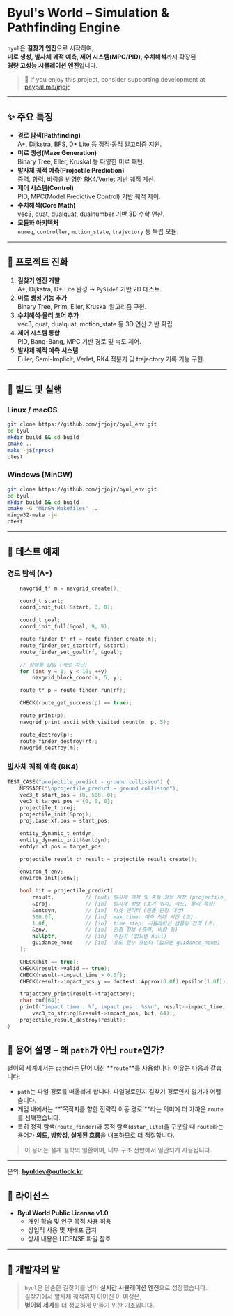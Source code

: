 # Byul's World – Simulation & Pathfinding Engine

`byul`은 **길찾기 엔진**으로 시작하여,  
**미로 생성, 발사체 궤적 예측, 제어 시스템(MPC/PID), 수치해석**까지 확장된  
**경량 고성능 시뮬레이션 엔진**입니다.

> 💖 If you enjoy this project, consider supporting development at [paypal.me/jrjojr](https://paypal.me/jrjojr)

---

## ✨ 주요 특징
- **경로 탐색(Pathfinding)**  
  A*, Dijkstra, BFS, D* Lite 등 정적·동적 알고리즘 지원.
- **미로 생성(Maze Generation)**  
  Binary Tree, Eller, Kruskal 등 다양한 미로 패턴.
- **발사체 궤적 예측(Projectile Prediction)**  
  중력, 항력, 바람을 반영한 RK4/Verlet 기반 궤적 계산.
- **제어 시스템(Control)**  
  PID, MPC(Model Predictive Control) 기반 궤적 제어.
- **수치해석(Core Math)**  
  vec3, quat, dualquat, dualnumber 기반 3D 수학 연산.
- **모듈화 아키텍처**  
  `numeq`, `controller`, `motion_state`, `trajectory` 등 독립 모듈.

---

## 📜 프로젝트 진화
1. **길찾기 엔진 개발**  
   A*, Dijkstra, D* Lite 완성 → `PySide6` 기반 2D 테스트.
2. **미로 생성 기능 추가**  
   Binary Tree, Prim, Eller, Kruskal 알고리즘 구현.
3. **수치해석·물리 코어 추가**  
   vec3, quat, dualquat, motion_state 등 3D 연산 기반 확립.
4. **제어 시스템 통합**  
   PID, Bang-Bang, MPC 기반 경로 및 속도 제어.
5. **발사체 궤적 예측 시스템**  
   Euler, Semi-Implicit, Verlet, RK4 적분기 및 trajectory 기록 기능 구현.

---

## 🚀 빌드 및 실행
### Linux / macOS
```bash
git clone https://github.com/jrjojr/byul_env.git
cd byul
mkdir build && cd build
cmake ..
make -j$(nproc)
ctest
```

### Windows (MinGW)
```bash
git clone https://github.com/jrjojr/byul_env.git
cd byul
mkdir build && cd build
cmake -G "MinGW Makefiles" ..
mingw32-make -j4
ctest
```

---

## 🧪 테스트 예제
### 경로 탐색 (A*)
```c
    navgrid_t* m = navgrid_create();

    coord_t start;
    coord_init_full(&start, 0, 0);

    coord_t goal; 
    coord_init_full(&goal, 9, 9);

    route_finder_t* rf = route_finder_create(m);
    route_finder_set_start(rf, &start);
    route_finder_set_goal(rf, &goal);

    // 장애물 삽입 (세로 차단)
    for (int y = 1; y < 10; ++y)
        navgrid_block_coord(m, 5, y);

    route_t* p = route_finder_run(rf);

    CHECK(route_get_success(p) == true);

    route_print(p);
    navgrid_print_ascii_with_visited_count(m, p, 5);

    route_destroy(p);
    route_finder_destroy(rf);
    navgrid_destroy(m);
```

### 발사체 궤적 예측 (RK4)
```c
TEST_CASE("projectile_predict - ground collision") {
    MESSAGE("\nprojectile_predict - ground collision");
    vec3_t start_pos = {0, 500, 0};
    vec3_t target_pos = {0, 0, 0};
    projectile_t proj;
    projectile_init(&proj);
    proj.base.xf.pos = start_pos;

    entity_dynamic_t entdyn;
    entity_dynamic_init(&entdyn);
    entdyn.xf.pos = target_pos;

    projectile_result_t* result = projectile_result_create();

    environ_t env;
    environ_init(&env);

    bool hit = projectile_predict(
        result,          // [out] 발사체 궤적 및 충돌 정보 저장 (projectile_result_t*)
        &proj,           // [in]  발사체 정보 (초기 위치, 속도, 물리 특성)
        &entdyn,         // [in]  타겟 엔티티 (충돌 판정 대상)
        500.0f,          // [in]  max_time: 예측 최대 시간 (초)
        1.0f,            // [in]  time_step: 시뮬레이션 샘플링 간격 (초)
        &env,            // [in]  환경 정보 (중력, 바람 등)
        nullptr,         // [in]  추진기 (없으면 null)
        guidance_none    // [in]  유도 함수 포인터 (없으면 guidance_none)
    );

    CHECK(hit == true);
    CHECK(result->valid == true);
    CHECK(result->impact_time > 0.0f);
    CHECK(result->impact_pos.y == doctest::Approx(0.0f).epsilon(1.0f));

    trajectory_print(result->trajectory);
    char buf[64];
    printf("impact time : %f, impact pos : %s\n", result->impact_time, 
        vec3_to_string(&result->impact_pos, buf, 64));    
    projectile_result_destroy(result);
}
```


## 📘 용어 설명 – 왜 `path`가 아닌 `route`인가?

별이의 세계에서는 `path`라는 단어 대신 **`route`**를 사용합니다. 이유는 다음과 같습니다:

- `path`는 파일 경로를 떠올리게 합니다. 파일경로인지 길찾기 경로인지 알기가 어렵습니다.
- 게임 내에서는 **'목적지를 향한 전략적 이동 경로'**라는 의미에 더 가까운 `route`를 선택했습니다.
- 특히 정적 탐색(`route_finder`)과 동적 탐색(`dstar_lite`)을 구분할 때 `route`라는 용어가
  **의도, 방향성, 설계된 흐름**을 내포하므로 더 적절합니다.

> 이 용어는 설계 철학의 일환이며, 내부 구조 전반에서 일관되게 사용됩니다.

---
문의: **byuldev@outlook.kr**

## 📄 라이선스
- **Byul World Public License v1.0**  
  - 개인 학습 및 연구 목적 사용 허용  
  - 상업적 사용 및 재배포 금지  
  - 상세 내용은 LICENSE 파일 참조

---

## 💬 개발자의 말
> `byul`은 단순한 길찾기를 넘어 **실시간 시뮬레이션 엔진**으로 성장했습니다.  
> 길찾기에서 발사체 궤적까지 이어진 이 여정은,  
> **별이의 세계**를 더 정교하게 만들기 위한 기초입니다.
